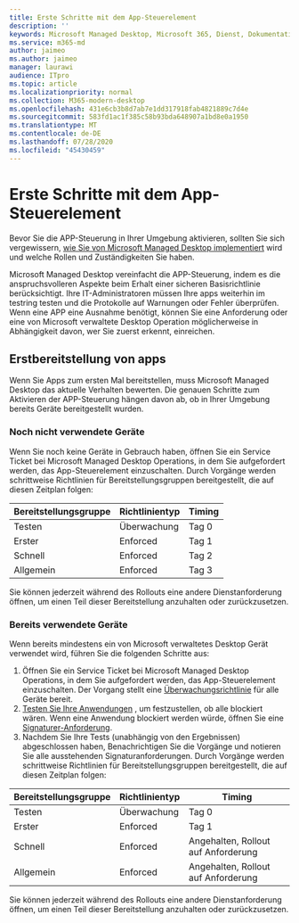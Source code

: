 ```yaml
---
title: Erste Schritte mit dem App-Steuerelement
description: ''
keywords: Microsoft Managed Desktop, Microsoft 365, Dienst, Dokumentation
ms.service: m365-md
author: jaimeo
ms.author: jaimeo
manager: laurawi
audience: ITpro
ms.topic: article
ms.localizationpriority: normal
ms.collection: M365-modern-desktop
ms.openlocfilehash: 431e6cb3b8d7ab7e1dd317918fab4821889c7d4e
ms.sourcegitcommit: 583fd1ac1f385c58b93bda648907a1bd8e0a1950
ms.translationtype: MT
ms.contentlocale: de-DE
ms.lasthandoff: 07/28/2020
ms.locfileid: "45430459"
---
```

# <a name="get-started-with-app-control"></a>Erste Schritte mit dem App-Steuerelement

Bevor Sie die APP-Steuerung in Ihrer Umgebung aktivieren, sollten Sie sich vergewissern, [wie Sie von Microsoft Managed Desktop implementiert](../service-description/app-control.md) wird und welche Rollen und Zuständigkeiten Sie haben.

Microsoft Managed Desktop vereinfacht die APP-Steuerung, indem es die anspruchsvolleren Aspekte beim Erhalt einer sicheren Basisrichtlinie berücksichtigt. Ihre IT-Administratoren müssen Ihre apps weiterhin im testring testen und die Protokolle auf Warnungen oder Fehler überprüfen. Wenn eine APP eine Ausnahme benötigt, können Sie eine Anforderung oder eine von Microsoft verwaltete Desktop Operation möglicherweise in Abhängigkeit davon, wer Sie zuerst erkennt, einreichen.

## <a name="initial-deployment-of-apps"></a>Erstbereitstellung von apps

Wenn Sie Apps zum ersten Mal bereitstellen, muss Microsoft Managed Desktop das aktuelle Verhalten bewerten. Die genauen Schritte zum Aktivieren der APP-Steuerung hängen davon ab, ob in Ihrer Umgebung bereits Geräte bereitgestellt wurden.

### <a name="devices-not-yet-in-use"></a>Noch nicht verwendete Geräte

Wenn Sie noch keine Geräte in Gebrauch haben, öffnen Sie ein Service Ticket bei Microsoft Managed Desktop Operations, in dem Sie aufgefordert werden, das App-Steuerelement einzuschalten. Durch Vorgänge werden schrittweise Richtlinien für Bereitstellungsgruppen bereitgestellt, die auf diesen Zeitplan folgen:

|Bereitstellungsgruppe  |Richtlinientyp  |Timing  |
|---------|---------|---------|
|Testen     |  Überwachung       |  Tag 0       |
|Erster     | Enforced        | Tag 1        |
|Schnell     | Enforced        |  Tag 2       |
|Allgemein     | Enforced        |  Tag 3       |

Sie können jederzeit während des Rollouts eine andere Dienstanforderung öffnen, um einen Teil dieser Bereitstellung anzuhalten oder zurückzusetzen.

### <a name="devices-already-in-use"></a>Bereits verwendete Geräte

Wenn bereits mindestens ein von Microsoft verwaltetes Desktop Gerät verwendet wird, führen Sie die folgenden Schritte aus:

1. Öffnen Sie ein Service Ticket bei Microsoft Managed Desktop Operations, in dem Sie aufgefordert werden, das App-Steuerelement einzuschalten. Der Vorgang stellt eine [Überwachungsrichtlinie](../service-description/app-control.md#audit-policy) für alle Geräte bereit.
2. [Testen Sie Ihre Anwendungen](../working-with-managed-desktop/work-with-app-control.md#add-a-new-app) , um festzustellen, ob alle blockiert wären. Wenn eine Anwendung blockiert werden würde, öffnen Sie eine [Signaturer-Anforderung](../working-with-managed-desktop/work-with-app-control.md#add-or-remove-a-trusted-signer). 
3. Nachdem Sie Ihre Tests (unabhängig von den Ergebnissen) abgeschlossen haben, Benachrichtigen Sie die Vorgänge und notieren Sie alle ausstehenden Signaturanforderungen. Durch Vorgänge werden schrittweise Richtlinien für Bereitstellungsgruppen bereitgestellt, die auf diesen Zeitplan folgen:

|Bereitstellungsgruppe  |Richtlinientyp  |Timing  |
|---------|---------|---------|
|Testen     |  Überwachung       |  Tag 0       |
|Erster     | Enforced        | Tag 1        |
|Schnell     | Enforced        |  Angehalten, Rollout auf Anforderung       |
|Allgemein     | Enforced        |  Angehalten, Rollout auf Anforderung       |

Sie können jederzeit während des Rollouts eine andere Dienstanforderung öffnen, um einen Teil dieser Bereitstellung anzuhalten oder zurückzusetzen.



